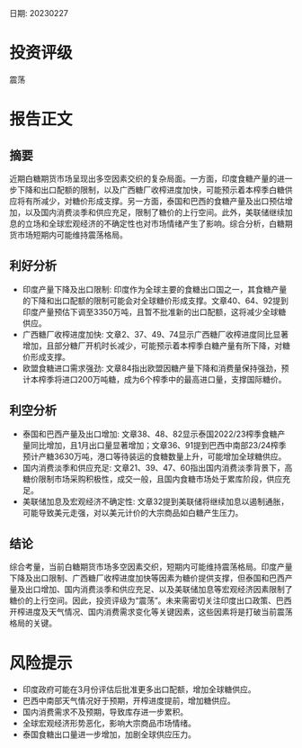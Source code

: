 
日期: 20230227

# 投资评级

震荡

# 报告正文

## 摘要

近期白糖期货市场呈现出多空因素交织的复杂局面。一方面，印度食糖产量的进一步下降和出口配额的限制，以及广西糖厂收榨进度加快，可能预示着本榨季白糖供应将有所减少，对糖价形成支撑。另一方面，泰国和巴西的食糖产量及出口预估增加，以及国内消费淡季和供应充足，限制了糖价的上行空间。此外，美联储继续加息的立场和全球宏观经济的不确定性也对市场情绪产生了影响。综合分析，白糖期货市场短期内可能维持震荡格局。

## 利好分析

* 印度产量下降及出口限制: 印度作为全球主要的食糖出口国之一，其食糖产量的下降和出口配额的限制可能会对全球糖价形成支撑。文章40、64、92提到印度产量预估下调至3350万吨，且暂不批准新的出口配额，这将减少全球糖供应。
* 广西糖厂收榨进度加快: 文章2、37、49、74显示广西糖厂收榨进度同比显著增加，且部分糖厂开机时长减少，可能预示着本榨季白糖产量有所下降，对糖价形成支撑。
* 欧盟食糖进口需求强劲: 文章84指出欧盟因糖产量下降和消费量保持强劲，预计本榨季将进口200万吨糖，成为6个榨季中的最高进口量，支撑国际糖价。

## 利空分析

* 泰国和巴西产量及出口增加: 文章38、48、82显示泰国2022/23榨季食糖产量同比增加，且1月出口量显著增加；文章36、91提到巴西中南部23/24榨季预计产糖3630万吨，港口等待装运的食糖数量上升，可能增加全球糖供应。
* 国内消费淡季和供应充足: 文章21、39、47、60指出国内消费淡季背景下，高糖价限制市场采购积极性，成交一般，且国内食糖市场处于累库阶段，供应充足。
* 美联储加息及宏观经济不确定性: 文章32提到美联储将继续加息以遏制通胀，可能导致美元走强，对以美元计价的大宗商品如白糖产生压力。

## 结论

综合考量，当前白糖期货市场多空因素交织，短期内可能维持震荡格局。印度产量下降及出口限制、广西糖厂收榨进度加快等因素为糖价提供支撑，但泰国和巴西产量及出口增加、国内消费淡季和供应充足、以及美联储加息等宏观经济因素限制了糖价的上行空间。因此，投资评级为“震荡”。未来需密切关注印度出口政策、巴西开榨进度及天气情况、国内消费需求变化等关键因素，这些因素将是打破当前震荡格局的关键。

# 风险提示

* 印度政府可能在3月份评估后批准更多出口配额，增加全球糖供应。
* 巴西中南部天气情况好于预期，开榨进度提前，增加糖供应。
* 国内消费需求不及预期，导致库存进一步累积。
* 全球宏观经济形势恶化，影响大宗商品市场情绪。
* 泰国食糖出口量进一步增加，加剧全球供应压力。
